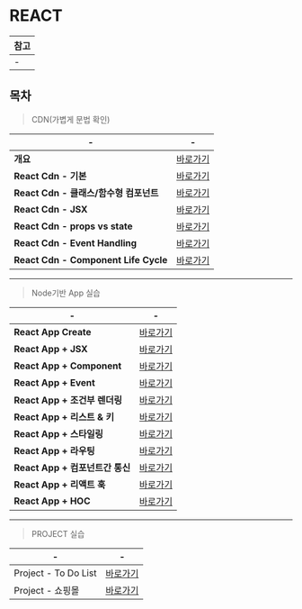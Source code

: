 # REACT

|참고|
|-|
|-|

목차
---
> CDN(가볍게 문법 확인) <br>

|-|-|
|-|-|
|**개요**|[바로가기](./DOCUMENT/00)|
|**React Cdn - 기본**|[바로가기](./DOCUMENT/01)|
|**React Cdn - 클래스/함수형 컴포넌트**|[바로가기](./DOCUMENT/02)|
|**React Cdn - JSX**|[바로가기](./DOCUMENT/03)|
|**React Cdn - props vs state**|[바로가기](./DOCUMENT/04)|
|**React Cdn - Event Handling**|[바로가기](./DOCUMENT/05)|
|**React Cdn - Component Life Cycle**|[바로가기](./DOCUMENT/06)|

---

> Node기반 App 실습<br>

|-|-|
|-|-|
|**React App Create**|[바로가기](./DOCUMENT/07)|
|**React App + JSX**|[바로가기](./DOCUMENT/08)|
|**React App + Component**|[바로가기](./DOCUMENT/09)|
|**React App + Event**|[바로가기](./DOCUMENT/10)|
|**React App + 조건부 렌더링**|[바로가기](./DOCUMENT/11)|
|**React App + 리스트 & 키**|[바로가기](./DOCUMENT/12)|
|**React App + 스타일링**|[바로가기](./DOCUMENT/13)|
|**React App + 라우팅**|[바로가기](./DOCUMENT/14)|
|**React App + 컴포넌트간 통신**|[바로가기](./DOCUMENT/15)|
|**React App + 리액트 훅**|[바로가기](./DOCUMENT/16)|
|**React App + HOC**|[바로가기](./DOCUMENT/17)|

---
>PROJECT 실습 <br>

|-|-|
|-|-|
|Project - To Do List|[바로가기](./DOCUMENT/18)|
|Project - 쇼핑몰|[바로가기](./DOCUMENT/19)|


